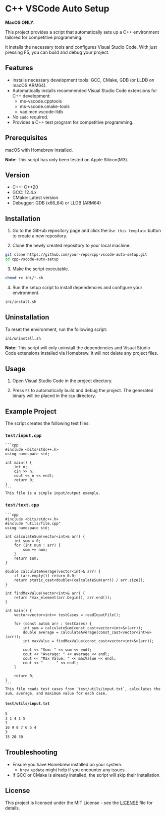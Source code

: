 # C++ VSCode Auto Setup

**MacOS ONLY.**

This project provides a script that automatically sets up a C++ environment tailored for competitive programming. 

It installs the necessary tools and configures Visual Studio Code. With just pressing F5, you can build and debug your project.

## Features
- Installs necessary development tools: GCC, CMake, GDB (or LLDB on macOS ARM64).
- Automatically installs recommended Visual Studio Code extensions for C++ development:
    - ms-vscode.cpptools
    - ms-vscode.cmake-tools
    - vadimcn.vscode-lldb
- No `sudo` required.
- Provides a C++ test program for competitive programming.

## Prerequisites
macOS with Homebrew installed.

**Note**: This script has only been tested on Apple Silicon(M3).

## Version
- C++: C++20
- GCC: 12.4.x
- CMake: Latest version
- Debugger: GDB (x86_64) or LLDB (ARM64)

## Installation

1. Go to the GitHub repository page and click the `Use this template` button to create a new repository.

2. Clone the newly created repository to your local machine.

```bash
git clone https://github.com/your-repo/cpp-vscode-auto-setup.git
cd cpp-vscode-auto-setup
```

3. Make the script executable.

```bash
chmod +x ini/*.sh
```

4. Run the setup script to install dependencies and configure your environment.

```bash
ini/install.sh
```

## Uninstallation
To reset the environment, run the following script:

```bash
ini/uninstall.sh
```

**Note**: This script will only uninstall the dependencies and Visual Studio Code extensions installed via Homebrew. It will not delete any project files.

## Usage
1. Open Visual Studio Code in the project directory.

2. Press `F5` to automatically build and debug the project. The generated binary will be placed in the `bin` directory.

## Example Project
The script creates the following test files:

### `test/input.cpp`
    ```cpp
    #include <bits/stdc++.h>
    using namespace std;

    int main() {
        int n;
        cin >> n;
        cout << n << endl;
        return 0;
    }
    ```
    This file is a simple input/output example.

### `test/text.cpp`
    ```cpp
    #include <bits/stdc++.h>
    #include "utils/file.cpp"
    using namespace std;

    int calculateSum(vector<int>& arr) {
        int sum = 0;
        for (int num : arr) {
            sum += num;
        }
        return sum;
    }

    double calculateAverage(vector<int>& arr) {
        if (arr.empty()) return 0.0;
        return static_cast<double>(calculateSum(arr)) / arr.size();
    }

    int findMaxValue(vector<int>& arr) {
        return *max_element(arr.begin(), arr.end());
    }

    int main() {
        vector<vector<int>> testCases = readInputFile();

        for (const auto& arr : testCases) {
            int sum = calculateSum(const_cast<vector<int>&>(arr));
            double average = calculateAverage(const_cast<vector<int>&>(arr));
            int maxValue = findMaxValue(const_cast<vector<int>&>(arr));

            cout << "Sum: " << sum << endl;
            cout << "Average: " << average << endl;
            cout << "Max Value: " << maxValue << endl;
            cout << "------" << endl;
        }

        return 0;
    }
    ```
    This file reads test cases from `test/utils/input.txt`, calculates the sum, average, and maximum value for each case.

#### `test/utils/input.txt`  
   ```txt
   5
   3 1 4 1 5
   7
   10 9 8 7 6 5 4
   3
   15 20 30
   ```

## Troubleshooting
- Ensure you have Homebrew installed on your system.
  - `brew update` might help if you encounter any issues.
- If GCC or CMake is already installed, the script will skip their installation.

## License

This project is licensed under the MIT License - see the [LICENSE](LICENSE) file for details.
